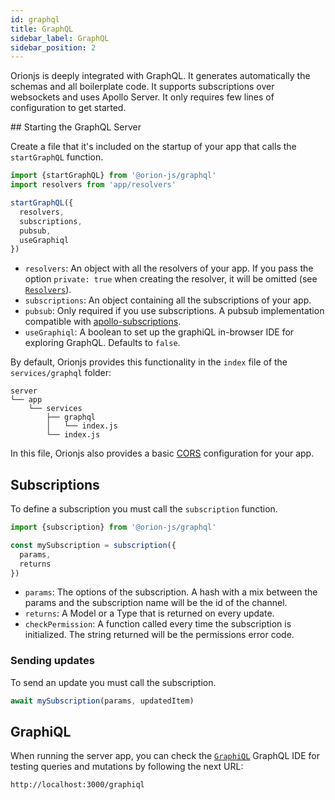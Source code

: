 ```yaml
---
id: graphql
title: GraphQL
sidebar_label: GraphQL
sidebar_position: 2
---
```


Orionjs is deeply integrated with GraphQL. It generates automatically the schemas and all boilerplate code. It supports subscriptions over websockets and uses Apollo Server. It only requires few lines of configuration to get started.

## Starting the GraphQL Server

Create a file that it's included on the startup of your app that calls the `startGraphQL` function.

```js
import {startGraphQL} from '@orion-js/graphql'
import resolvers from 'app/resolvers'

startGraphQL({
  resolvers,
  subscriptions,
  pubsub,
  useGraphiql
})
```

- `resolvers`: An object with all the resolvers of your app. If you pass the option `private: true` when creating the resolver, it will be omitted (see [`Resolvers`](https://orionjs.com/docs/resolvers)).
- `subscriptions`: An object containing all the subscriptions of your app.
- `pubsub`: Only required if you use subscriptions. A pubsub implementation compatible with [apollo-subscriptions](https://github.com/apollographql/graphql-subscriptions#pubsub-implementations).
- `useGraphiql`: A boolean to set up the graphiQL in-browser IDE for exploring GraphQL. Defaults to `false`.

By default, Orionjs provides this functionality in the `index` file of the `services/graphql` folder:

```
server
└── app
    └── services
        ├── graphql
        │   └── index.js
        └── index.js
```

In this file, Orionjs also provides a basic [CORS](https://orionjs.com/docs/http#cors) configuration for your app.

## Subscriptions

To define a subscription you must call the `subscription` function.

```js
import {subscription} from '@orion-js/graphql'

const mySubscription = subscription({
  params,
  returns
})
```

- `params`: The options of the subscription. A hash with a mix between the params and the subscription name will be the id of the channel.
- `returns`: A Model or a Type that is returned on every update.
- `checkPermission`: A function called every time the subscription is initialized. The string returned will be the permissions error code.

### Sending updates

To send an update you must call the subscription.

```js
await mySubscription(params, updatedItem)
```

## GraphiQL

When running the server app, you can check the [`GraphiQL`](https://github.com/graphql/graphiql) GraphQL IDE for testing queries and mutations by following the next URL:

```sh
http://localhost:3000/graphiql
```
